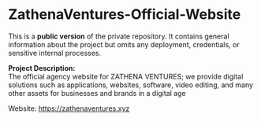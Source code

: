 # ZathenaVentures-Official-Website

This is a **public version** of the private repository. It contains general information about the project but omits any deployment, credentials, or sensitive internal processes.

**Project Description:**  
The official agency website for ZATHENA VENTURES; we provide digital solutions such as applications, websites, software, video editing, and many other assets for businesses and brands in a digital age

Website: https://zathenaventures.xyz
